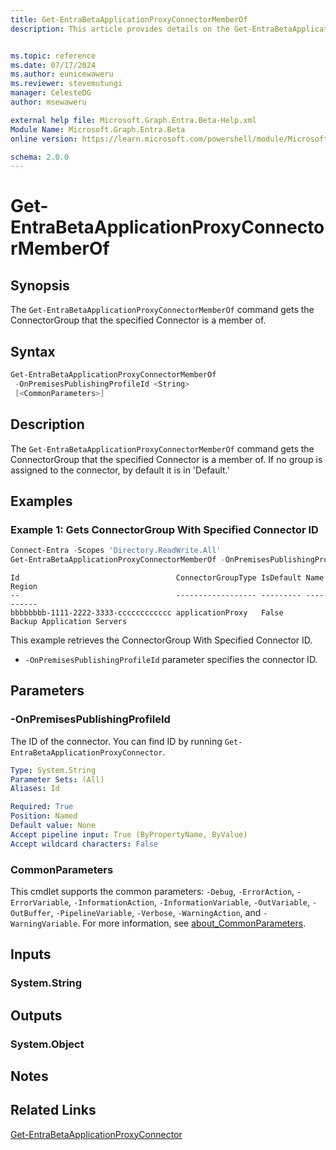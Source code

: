 ```yaml
---
title: Get-EntraBetaApplicationProxyConnectorMemberOf
description: This article provides details on the Get-EntraBetaApplicationProxyConnectorMemberOf command.


ms.topic: reference
ms.date: 07/17/2024
ms.author: eunicewaweru
ms.reviewer: stevemutungi
manager: CelesteDG
author: msewaweru

external help file: Microsoft.Graph.Entra.Beta-Help.xml
Module Name: Microsoft.Graph.Entra.Beta
online version: https://learn.microsoft.com/powershell/module/Microsoft.Graph.Entra.Beta/Get-EntraBetaApplicationProxyConnectorMemberOf

schema: 2.0.0
---
```


# Get-EntraBetaApplicationProxyConnectorMemberOf

## Synopsis

The `Get-EntraBetaApplicationProxyConnectorMemberOf` command gets the ConnectorGroup that the specified Connector is a member of.

## Syntax

```powershell
Get-EntraBetaApplicationProxyConnectorMemberOf
 -OnPremisesPublishingProfileId <String>
 [<CommonParameters>]
```

## Description

The `Get-EntraBetaApplicationProxyConnectorMemberOf` command gets the ConnectorGroup that the specified Connector is a member of.
If no group is assigned to the connector, by default it is in 'Default.'

## Examples

### Example 1: Gets ConnectorGroup With Specified Connector ID

```powershell
Connect-Entra -Scopes 'Directory.ReadWrite.All'
Get-EntraBetaApplicationProxyConnectorMemberOf -OnPremisesPublishingProfileId 'aaaaaaaa-0000-1111-2222-bbbbbbbbbbbb'
```

```Output
Id                                   ConnectorGroupType IsDefault Name                       Region
--                                   ------------------ --------- ----                       ------
bbbbbbbb-1111-2222-3333-cccccccccccc applicationProxy   False     Backup Application Servers
```

This example retrieves the ConnectorGroup With Specified Connector ID.  

- `-OnPremisesPublishingProfileId` parameter specifies the connector ID.

## Parameters

### -OnPremisesPublishingProfileId

The ID of the connector. You can find ID by running `Get-EntraBetaApplicationProxyConnector`.

```yaml
Type: System.String
Parameter Sets: (All)
Aliases: Id

Required: True
Position: Named
Default value: None
Accept pipeline input: True (ByPropertyName, ByValue)
Accept wildcard characters: False
```

### CommonParameters

This cmdlet supports the common parameters: `-Debug`, `-ErrorAction`, `-ErrorVariable`, `-InformationAction`, `-InformationVariable`, `-OutVariable`, `-OutBuffer`, `-PipelineVariable`, `-Verbose`, `-WarningAction`, and `-WarningVariable`. For more information, see [about_CommonParameters](https://go.microsoft.com/fwlink/?LinkID=113216).

## Inputs

### System.String

## Outputs

### System.Object

## Notes

## Related Links

[Get-EntraBetaApplicationProxyConnector](Get-EntraBetaApplicationProxyConnector.md)
